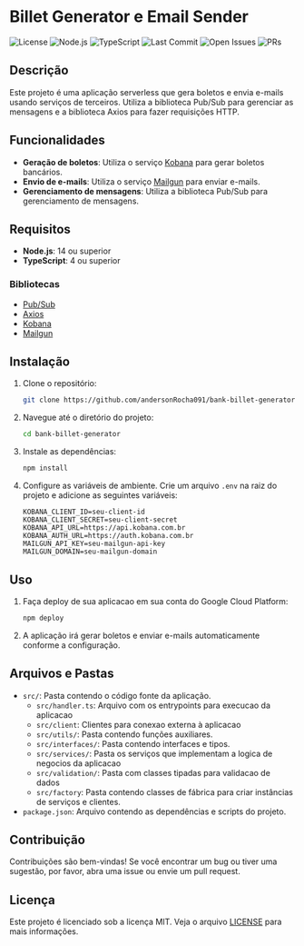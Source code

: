 # Billet Generator e Email Sender

![License](https://img.shields.io/badge/license-MIT-blue.svg)
![Node.js](https://img.shields.io/badge/Node.js-%3E%3D14-brightgreen.svg)
![TypeScript](https://img.shields.io/badge/TypeScript-%3E%3D4-blue.svg)
![Last Commit](https://img.shields.io/github/last-commit/andersonRocha091/bank-billet-generator.svg)
![Open Issues](https://img.shields.io/github/issues/andersonRocha091/bank-billet-generator.svg)
![PRs](https://img.shields.io/github/issues-pr/andersonRocha091/bank-billet-generator.svg)

## Descrição

Este projeto é uma aplicação serverless que gera boletos e envia e-mails usando serviços de terceiros. Utiliza a biblioteca Pub/Sub para gerenciar as mensagens e a biblioteca Axios para fazer requisições HTTP.

## Funcionalidades

- **Geração de boletos**: Utiliza o serviço [Kobana](https://www.kobana.com.br) para gerar boletos bancários.
- **Envio de e-mails**: Utiliza o serviço [Mailgun](https://www.mailgun.com) para enviar e-mails.
- **Gerenciamento de mensagens**: Utiliza a biblioteca Pub/Sub para gerenciamento de mensagens.

## Requisitos

- **Node.js**: 14 ou superior
- **TypeScript**: 4 ou superior

### Bibliotecas

- [Pub/Sub](https://cloud.google.com/pubsub)
- [Axios](https://axios-http.com)
- [Kobana](https://www.kobana.com.br)
- [Mailgun](https://www.mailgun.com)

## Instalação

1. Clone o repositório:

    ```bash
    git clone https://github.com/andersonRocha091/bank-billet-generator.git
    ```

2. Navegue até o diretório do projeto:

    ```bash
    cd bank-billet-generator
    ```

3. Instale as dependências:

    ```bash
    npm install
    ```

4. Configure as variáveis de ambiente. Crie um arquivo `.env` na raiz do projeto e adicione as seguintes variáveis:

    ```env
    KOBANA_CLIENT_ID=seu-client-id
    KOBANA_CLIENT_SECRET=seu-client-secret
    KOBANA_API_URL=https://api.kobana.com.br
    KOBANA_AUTH_URL=https://auth.kobana.com.br
    MAILGUN_API_KEY=seu-mailgun-api-key
    MAILGUN_DOMAIN=seu-mailgun-domain
    ```

## Uso

1. Faça deploy de sua aplicacao em sua conta do Google Cloud Platform:

    ```bash
    npm deploy
    ```

2. A aplicação irá gerar boletos e enviar e-mails automaticamente conforme a configuração.

## Arquivos e Pastas

- `src/`: Pasta contendo o código fonte da aplicação.
  - `src/handler.ts`: Arquivo com os entrypoints para execucao da aplicacao
  - `src/client`: Clientes para conexao externa à aplicacao
  - `src/utils/`: Pasta contendo funções auxiliares.
  - `src/interfaces/`: Pasta contendo interfaces e tipos.
  - `src/services/`: Pasta os serviços que implementam a logica de negocios da aplicacao
  - `src/validation/`: Pasta com classes tipadas para validacao de dados
  - `src/factory`: Pasta contendo classes de fábrica para criar instâncias de serviços e clientes.
- `package.json`: Arquivo contendo as dependências e scripts do projeto.

## Contribuição

Contribuições são bem-vindas! Se você encontrar um bug ou tiver uma sugestão, por favor, abra uma issue ou envie um pull request.

## Licença

Este projeto é licenciado sob a licença MIT. Veja o arquivo [LICENSE](./LICENSE) para mais informações.

